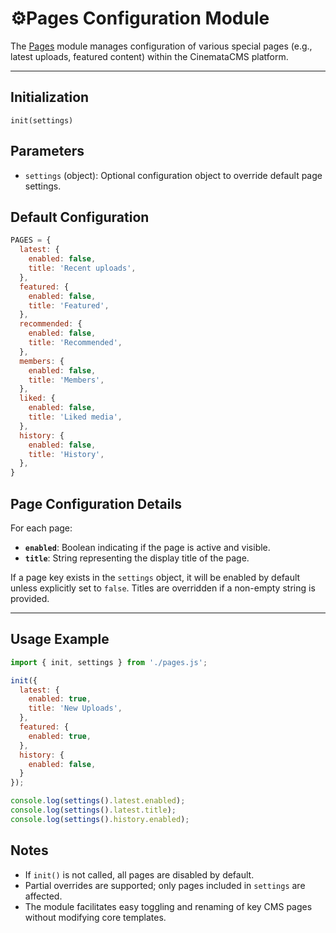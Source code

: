 # ⚙️Pages Configuration Module

The [Pages](../../frontend/src/static/js/mediacms/pages.js) module manages configuration of various special pages (e.g., latest uploads, featured content) within the CinemataCMS platform.

---

## Initialization

`init(settings)`

## Parameters
- `settings` (object): Optional configuration object to override default page settings.

## Default Configuration

```js
PAGES = {
  latest: {
    enabled: false,
    title: 'Recent uploads',
  },
  featured: {
    enabled: false,
    title: 'Featured',
  },
  recommended: {
    enabled: false,
    title: 'Recommended',
  },
  members: {
    enabled: false,
    title: 'Members',
  },
  liked: {
    enabled: false,
    title: 'Liked media',
  },
  history: {
    enabled: false,
    title: 'History',
  },
}
```


## Page Configuration Details

For each page:

- **`enabled`**: Boolean indicating if the page is active and visible.
- **`title`**: String representing the display title of the page.

If a page key exists in the `settings` object, it will be enabled by default unless explicitly set to `false`. Titles are overridden if a non-empty string is provided.

---
## Usage Example

```js
import { init, settings } from './pages.js';

init({
  latest: {
    enabled: true,
    title: 'New Uploads',
  },
  featured: {
    enabled: true,
  },
  history: {
    enabled: false,
  }
});

console.log(settings().latest.enabled); 
console.log(settings().latest.title);  
console.log(settings().history.enabled);

```
## Notes

- If `init()` is not called, all pages are disabled by default.
- Partial overrides are supported; only pages included in `settings` are affected.
- The module facilitates easy toggling and renaming of key CMS pages without modifying core templates.
